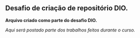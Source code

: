 ## Desafio de criação de repositório DIO.

**Arquivo criado como parte do desafio DIO.**

_Aqui será postado parte dos trabalhos feitos durante o curso._

